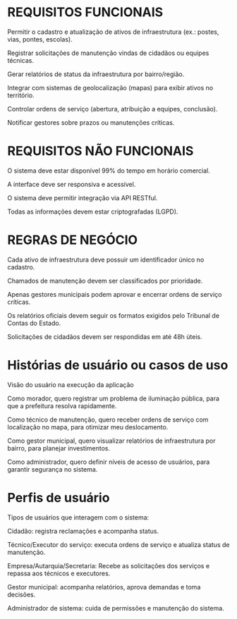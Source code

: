 # REQUISITOS FUNCIONAIS

Permitir o cadastro e atualização de ativos de infraestrutura (ex.: postes, vias, pontes, escolas).

Registrar solicitações de manutenção vindas de cidadãos ou equipes técnicas.

Gerar relatórios de status da infraestrutura por bairro/região.

Integrar com sistemas de geolocalização (mapas) para exibir ativos no território.

Controlar ordens de serviço (abertura, atribuição a equipes, conclusão).

Notificar gestores sobre prazos ou manutenções críticas.

# REQUISITOS NÃO FUNCIONAIS

O sistema deve estar disponível 99% do tempo em horário comercial.

A interface deve ser responsiva e acessível.

O sistema deve permitir integração via API RESTful.

Todas as informações devem estar criptografadas (LGPD).

# REGRAS DE NEGÓCIO


Cada ativo de infraestrutura deve possuir um identificador único no cadastro.

Chamados de manutenção devem ser classificados por prioridade.

Apenas gestores municipais podem aprovar e encerrar ordens de serviço críticas.

Os relatórios oficiais devem seguir os formatos exigidos pelo Tribunal de Contas do Estado.

Solicitações de cidadãos devem ser respondidas em até 48h úteis.


# Histórias de usuário ou casos de uso

Visão do usuário na execução da aplicação

Como morador, quero registrar um problema de iluminação pública, para que a prefeitura resolva rapidamente.

Como técnico de manutenção, quero receber ordens de serviço com localização no mapa, para otimizar meu deslocamento.

Como gestor municipal, quero visualizar relatórios de infraestrutura por bairro, para planejar investimentos.

Como administrador, quero definir níveis de acesso de usuários, para garantir segurança no sistema.


# Perfis de usuário

Tipos de usuários que interagem com o sistema:

Cidadão: registra reclamações e acompanha status.

Técnico/Executor do serviço: executa ordens de serviço e atualiza status de manutenção.

Empresa/Autarquia/Secretaria: Recebe as solicitações dos serviços e repassa aos técnicos e executores.

Gestor municipal: acompanha relatórios, aprova demandas e toma decisões.

Administrador de sistema: cuida de permissões e manutenção do sistema.
